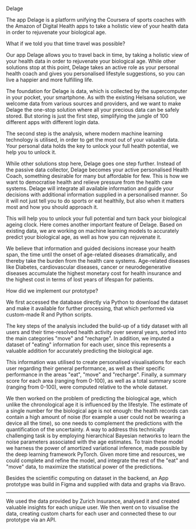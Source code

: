 Delage

The app Delage is a platform unifying the Coursera of sports coaches with the Amazon of Digital Health apps to take a holistic view of your health data in order to rejuvenate your biological age.



What if we told you that time travel was possible?

Our app Delage allows you to travel back in time, by taking a holistic view of your health data in order to rejuvenate your biological age. While other solutions stop at this point, Delage takes an active role as your personal health coach and gives you personalised lifestyle suggestions, so you can live a happier and more fulfilling life.

The foundation for Delage is data, which is collected by the supercomputer in your pocket, your smartphone. As with the existing Helsana solution, we welcome data from various sources and providers, and we want to make Delage the one-stop solution where all your precious data can be safely stored. But storing is just the first step, simplifying the jungle of 100 different apps with different login data. 

The second step is the analysis, where modern machine learning technology is utilised, in order to get the most out of your valuable data. Your personal data holds the key to unlock your full health potential, we help you to unlock it.  

While other solutions stop here, Delage goes one step further. Instead of the passive data collector, Delage becomes your active personalised Health Coach, something desirable for many but affordable for few. This is how we want to democratise health and relieve pressure from the health care systems. Delage will integrate all available information and guide your decisions with additional information supplied in a personalised manner. So it will not just tell you to do sports or eat healthily, but also when it matters most and how you should approach it. 

This will help you to unlock your full potential and turn back your biological ageing clock. Here comes another important feature of Delage. Based on existing data, we are working on machine learning models to accurately predict your biological age, as well as how you can rejuvenate it.

We believe that information and guided decisions increase your health span, the time until the onset of age-related diseases dramatically, and thereby take the burden from the health care systems.  Age-related diseases like Diabetes, cardiovascular diseases, cancer or neurodegenerative diseases accumulate the highest monetary cost for health insurance and the highest cost in terms of lost years of lifespan for patients.

How did we implement our prototype?

We first accessed the database directly via Python to download the dataset and make it available for further processing, that which performed via custom-made R and Python scripts.

The key steps of the analysis included the build-up of a tidy dataset with all users and their time-resolved health activity over several years, sorted into the main categories "move" and "recharge". In addition, we imputed a dataset of "eating" information for each user, since this represents a valuable addition for accurately predicting the biological age.

This information was utilised to create personalised visualisations for each user regarding their general performance, as well as their specific performance in the areas "eat", "move" and "recharge". Finally, a summary score for each area (ranging from 0-100), as well as a total summary score (ranging from 0-100), were computed relative to the whole dataset.

We then worked on the problem of predicting the biological age, which unlike the chronological age it is influenced by the lifestyle. The estimate of a single number for the biological age is not enough: the health records can contain a high amount of noise (for example a user could not be wearing a device all the time), so one needs to complement the predictions with the quantification of the uncertainty. A way to address this technically challenging task is by employing hierarchical Bayesian networks to learn the noise parameters associated with the age estimates. To train these model we harness the power of amortized variational inference, made possible by the deep learning framework PyTorch. Given more time and resources, we could complete and refine the model, and integrate the rest of the "eat" and "move" data, to maximize the statistical power of the predictions.

Besides the scientific computing on dataset in the backend, an App prototype was build in Figma and supplied with data and graphs via Bravo.

---

We used the data provided by Zurich Insurance, analysed it and created valuable insights for each unique user. We then went on to visualise the data, creating custom charts for each user and connected these to our prototype via an API. 
